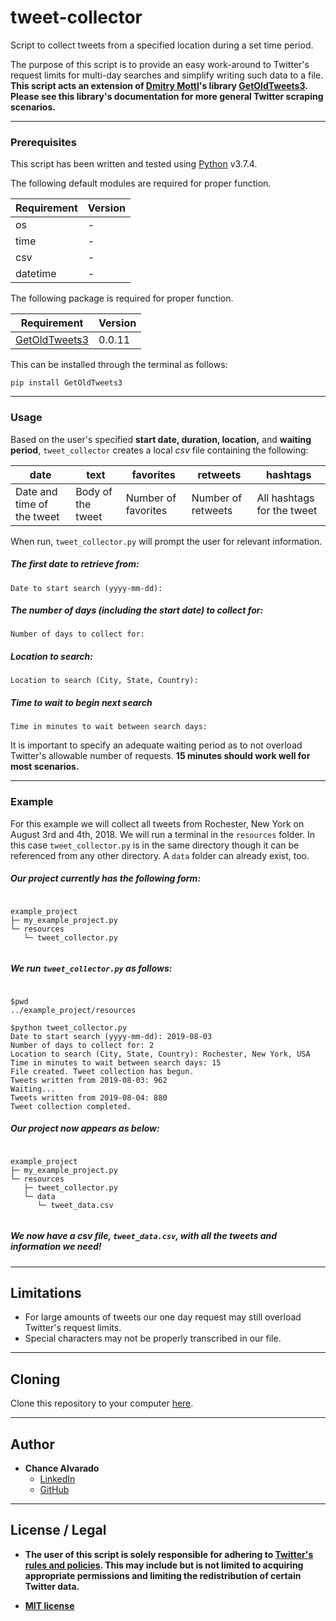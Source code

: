 # tweet-collector
Script to collect tweets from a specified location during a set time period.

The purpose of this script is to provide an easy work-around to Twitter's request limits for multi-day searches and simplify writing such data to a file. **This script acts an extension of [Dmitry Mottl](https://pypi.org/user/Mottl/)'s library [GetOldTweets3](https://pypi.org/project/GetOldTweets3/). Please see this library's documentation for more general Twitter scraping scenarios.** 

---

### Prerequisites

This script has been written and tested using [Python](https://www.python.org/) v3.7.4.

The following default modules are required for proper function.

Requirement | Version
------------|--------
os | -
time | -
csv | -
datetime | -

The following package is required for proper function. 

Requirement | Version
------------|--------
[GetOldTweets3](https://pypi.org/project/GetOldTweets3/) | 0.0.11

This can be installed through the terminal as follows:

```
pip install GetOldTweets3
```

---

### Usage

Based on the user's specified **start date, duration, location,** and **waiting period**, `tweet_collector` creates a local *csv* file containing the following:
 
 date | text | favorites | retweets | hashtags | 
------|------|-----------|----------|----------|
Date and time of the tweet | Body of the tweet | Number of favorites | Number of retweets | All hashtags for the tweet |  

When run, `tweet_collector.py` will prompt the user for relevant information.

##### The first date to retrieve from:
```
Date to start search (yyyy-mm-dd): 
```

##### The number of days (including the start date) to collect for:
```
Number of days to collect for:
```

##### Location to search:
```
Location to search (City, State, Country): 
```

##### Time to wait to begin next search
```
Time in minutes to wait between search days:
```

It is important to specify an adequate waiting period as to not overload Twitter's allowable number of requests. **15 minutes should work well for most scenarios.**

---

### Example

For this example we will collect all tweets from Rochester, New York on August 3rd and 4th, 2018. We will run a terminal in the `resources` folder. In this case `tweet_collector.py` is in the same directory though it can be referenced from any other directory. A `data` folder can already exist, too.

##### Our project currently has the following form:
```

example_project
├─ my_example_project.py
└─ resources
   └─ tweet_collector.py
   
```

##### We run `tweet_collector.py` as follows:
```

$pwd
../example_project/resources

$python tweet_collector.py
Date to start search (yyyy-mm-dd): 2019-08-03
Number of days to collect for: 2
Location to search (City, State, Country): Rochester, New York, USA
Time in minutes to wait between search days: 15
File created. Tweet collection has begun.
Tweets written from 2019-08-03: 962
Waiting...
Tweets written from 2019-08-04: 880
Tweet collection completed.

```

##### Our project now appears as below:

```

example_project
├─ my_example_project.py
└─ resources
   ├─ tweet_collector.py
   └─ data
      └─ tweet_data.csv
      
```

##### We now have a *csv* file, `tweet_data.csv`, with all the tweets and information we need!

---

## Limitations

- For large amounts of tweets our one day request may still overload Twitter's request limits. 
- Special characters may not be properly transcribed in our file.

---

## Cloning

Clone this repository to your computer [here](https://github.com/chance-alvarado/tweet-collector/).

---

## Author

- **Chance Alvarado** 
    - [LinkedIn](https://www.linkedin.com/in/chance-alvarado/)
    - [GitHub](https://github.com/chance-alvarado/)

---

## License / Legal

- **The user of this script is solely responsible for adhering to [Twitter's rules and policies](https://help.twitter.com/en/rules-and-policies). This may include but is not limited to acquiring appropriate permissions and limiting the redistribution of certain Twitter data.**

- **[MIT license](http://opensource.org/licenses/mit-license.php)**

